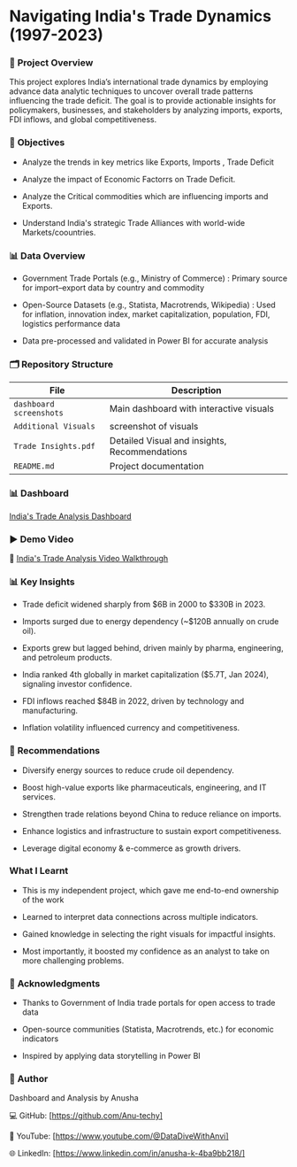 # Navigating India's Trade Dynamics (1997-2023)

### 📌 **Project Overview**

This project explores India’s international trade dynamics by employing advance data analytic techniques to uncover 
overall trade patterns influencing the trade deficit. 
The goal is to provide actionable insights for policymakers, businesses, and stakeholders by analyzing imports, exports, FDI inflows, and global competitiveness.


### 🎯 **Objectives**

 - Analyze the trends in key metrics like Exports, Imports , Trade Deficit

 - Analyze the impact of Economic Factorrs on Trade Deficit.

 - Analyze the Critical commodities which are influencing imports and Exports.
   
 - Understand India's strategic Trade Alliances with world-wide Markets/coountries.

### 📊 **Data Overview**

- Government Trade Portals (e.g., Ministry of Commerce) : Primary source for import–export data by country and commodity

- Open-Source Datasets (e.g., Statista, Macrotrends, Wikipedia) : Used for inflation, innovation index, market capitalization, population, FDI, logistics performance data

- Data pre-processed and validated in Power BI for accurate analysis


### 🗂️ **Repository Structure**

|         File                | Description |
|-----------------------------|-------------|
| `dashboard screenshots`  | Main dashboard with interactive visuals |
| `Additional Visuals`  | screenshot of visuals |
| `Trade Insights.pdf`  | Detailed Visual and insights, Recommendations  |
| `README.md`                           | Project documentation |

### 📊 **Dashboard**

[India's Trade Analysis Dashboard](https://app.powerbi.com/groups/me/reports/b237db39-58cc-407f-ae68-bc08e2376b27/35b5550f60e0c53de0d5?experience=power-bi)

### ▶️ **Demo Video**

🎥 [India's Trade Analysis Video Walkthrough](https://www.youtube.com/watch?v=ZftNLv-lroY)

### 📊 **Key Insights**

- Trade deficit widened sharply from $6B in 2000 to $330B in 2023.

- Imports surged due to energy dependency (~$120B annually on crude oil).

- Exports grew but lagged behind, driven mainly by pharma, engineering, and petroleum products.

- India ranked 4th globally in market capitalization ($5.7T, Jan 2024), signaling investor confidence.

- FDI inflows reached $84B in 2022, driven by technology and manufacturing.

- Inflation volatility influenced currency and competitiveness.

### 📝 **Recommendations**

- Diversify energy sources to reduce crude oil dependency.

- Boost high-value exports like pharmaceuticals, engineering, and IT services.

- Strengthen trade relations beyond China to reduce reliance on imports.

- Enhance logistics and infrastructure to sustain export competitiveness.

- Leverage digital economy & e-commerce as growth drivers.

### **What I Learnt**

- This is my independent project, which gave me end-to-end ownership of the work

- Learned to interpret data connections across multiple indicators.

- Gained knowledge in selecting the right visuals for impactful insights.
 
- Most importantly, it boosted my confidence as an analyst to take on more challenging problems.

### 🙌 **Acknowledgments**

- Thanks to Government of India trade portals for open access to trade data

- Open-source communities (Statista, Macrotrends, etc.) for economic indicators

- Inspired by applying data storytelling in Power BI

### 👤 **Author**

Dashboard and Analysis by Anusha

💻 GitHub: [https://github.com/Anu-techy]


🎥 YouTube: [https://www.youtube.com/@DataDiveWithAnvi]


🌐 LinkedIn: [https://www.linkedin.com/in/anusha-k-4ba9bb218/]













